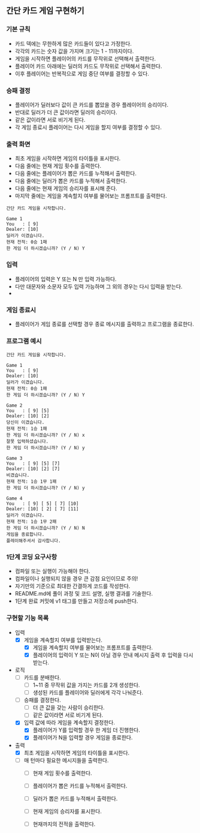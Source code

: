 ## 간단 카드 게임 구현하기 


### 기본 규칙

- 카드 덱에는 무한하게 많은 카드들이 있다고 가정한다.
- 각각의 카드는 숫자 값을 가지며 크기는 1 - 11까지이다.
- 게임을 시작하면 플레이어의 카드를 무작위로 선택해서 출력한다.
- 플레이어 카드 아래에는 딜러의 카드도 무작위로 선택해서 출력한다.
- 이후 플레이어는 반복적으로 게임 중단 여부를 결정할 수 있다.

### 승패 결정

- 플레이어가 딜러보다 값이 큰 카드를 뽑았을 경우 플레이어의 승리이다.
- 반대로 딜러가 더 큰 값이라면 딜러의 승리이다.
- 같은 값이라면 서로 비기게 된다.
- 각 게임 종료시 플레이어는 다시 게임을 할지 여부를 결정할 수 있다.

### 출력 화면

- 최초 게임을 시작하면 게임의 타이틀을 표시한다.
- 다음 줄에는 현재 게임 횟수를 출력한다.
- 다음 줄에는 플레이어가 뽑은 카드를 누적해서 출력한다.
- 다음 줄에는 딜러가 뽑은 카드를 누적해서 출력한다.
- 다음 줄에는 현재 게임의 승리자를 표시해 준다.
- 마지막 줄에는 게임을 계속할지 여부를 물어보는 프롬프트를 출력한다.

```
간단 카드 게임을 시작합니다.

Game 1
You   : [ 9]
Dealer: [10]
딜러가 이겼습니다.
현재 전적: 0승 1패
한 게임 더 하시겠습니까? (Y / N) Y
```

### 입력

- 플레이어의 입력은 Y 또는 N 만 입력 가능하다.
- 다만 대문자와 소문자 모두 입력 가능하며 그 외의 경우는 다시 입력을 받는다.
- 
### 게임 종료시

- 플레이어가 게임 종료를 선택할 경우 종료 메시지를 출력하고 프로그램을 종료한다.

### 프로그램 예시

```
간단 카드 게임을 시작합니다.

Game 1
You   : [ 9]
Dealer: [10]
딜러가 이겼습니다.
현재 전적: 0승 1패
한 게임 더 하시겠습니까? (Y / N) Y

Game 2
You   : [ 9] [5]
Dealer: [10] [2]
당신이 이겼습니다.
현재 전적: 1승 1패
한 게임 더 하시겠습니까? (Y / N) x
잘못 입력하셨습니다.
한 게임 더 하시겠습니까? (Y / N) y

Game 3
You   : [ 9] [5] [7]
Dealer: [10] [2] [7]
비겼습니다.
현재 전적: 1승 1무 1패
한 게임 더 하시겠습니까? (Y / N) y

Game 4
You   : [ 9] [ 5] [ 7] [10]
Dealer: [10] [ 2] [ 7] [11]
딜러가 이겼습니다.
현재 전적: 1승 1무 2패
한 게임 더 하시겠습니까? (Y / N) N
게임을 종료합니다.
플레이해주셔서 감사합니다.
```

### 1단계 코딩 요구사항

- 컴파일 또는 실행이 가능해야 한다.
- 컴파일이나 실행되지 않을 경우 큰 감점 요인이므로 주의!
- 자기만의 기준으로 최대한 간결하게 코드를 작성한다.
- README.md에 풀이 과정 및 코드 설명, 실행 결과를 기술한다.
- 1단계 완료 커밋에 v1 태그를 만들고 저장소에 push한다.


### 구현할 기능 목록
- 입력
  - [x] 게임을 계속할지 여부를 입력받는다.
    - [x] 게임을 계속할지 여부를 물어보는 프롬프트를 출력한다.
    - [x] 플레이어의 입력이 Y 또는 N이 아닐 경우 안내 메시지 출력 후 입력을 다시 받는다.

- 로직
  - [ ] 카드를 분배한다.
    - [ ] 1~11 중 무작위 값을 가지는 카드를 2개 생성한다.
    - [ ] 생성된 카드를 플레이어와 딜러에게 각각 나눠준다.
  - [ ] 승패를 결정한다.
    - [ ] 더 큰 값을 갖는 사람이 승리한다.
    - [ ] 같은 값이라면 서로 비기게 된다.
  - [x] 입력 값에 따라 게임을 계속할지 결정한다.
    - [x] 플레이어가 Y를 입력할 경우 한 게임 더 진행한다.
    - [x] 플레이어가 N을 입력할 경우 게임을 종료한다.
- 출력
  - [x] 최초 게임을 시작하면 게임의 타이틀을 표시한다.
  - [ ] 매 턴마다 필요한 메시지들을 출력한다.
    - [ ] 현재 게임 횟수를 출력한다.
    - [ ] 플레이어가 뽑은 카드를 누적해서 출력한다.
    - [ ] 딜러가 뽑은 카드를 누적해서 출력한다.
    - [ ] 현재 게임의 승리자를 표시한다.
    - [ ] 현재까지의 전적을 출력한다.
  
